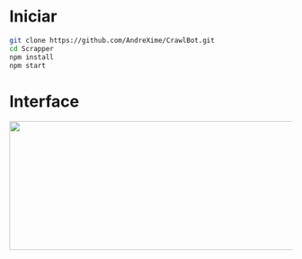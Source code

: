# Iniciar
```bash
git clone https://github.com/AndreXime/CrawlBot.git
cd Scrapper
npm install
npm start
```
# Interface
<img height="230" width="650" src="https://github.com/user-attachments/assets/fe966d5e-c508-4232-bd47-88b057795a8d">
